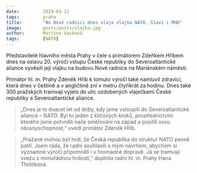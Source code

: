 ```yaml
---
date:         2019-03-12
tags:         praha
title:        "Na Nové radnici dnes vlaje vlajka NATO. Slaví i MHD"
image: 	      posts/posts/vlajka.jpg
author:       Martina Vacková
tags:         [NATO]
---
```


Představitelé hlavního města Prahy v čele s primátorem Zdeňkem Hřibem dnes na oslavu 20. výročí vstupu České republiky do Severoatlantické aliance vyvěsili její vlajku na budovu Nové radnice na Mariánském náměstí.

Primátor hl. m. Prahy Zdeněk Hřib k tomuto výročí také namluvil zdravici, která dnes v češtině a v angličtině zní v metru čtyřikrát za hodinu. Dnes také 300 pražských tramvají vyjelo do ulic ozdobených vlaječkami České republiky a Severoatlantické aliance.

> „Dnes je to dvacet let od doby, kdy jsme vstoupili do Severoatlantické aliance – NATO. Byl to jeden z klíčových kroků, prostřednictvím kterého jsme potvrdili naše směřování na západ a posílili svou obranyschopnost,“ uvedl primátor Zdeněk Hřib.

> „Pražané mohou být hrdí, že Česká republika do struktur NATO pevně patří. Jsem ráda, že radní souhlasili s mým návrhem, abychom si významné výročí připomněli i v hromadné dopravě. Já se tramvají svezu s mimořádnou hrdostí,“ doplnila radní hl. m. Prahy Hana Třeštíková.
